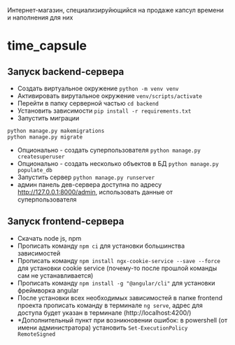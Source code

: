 Интернет-магазин, специализируйющийся на продаже капсул времени и наполнения для них
# time_capsule
## Запуск backend-сервера
* Создать виртуальное окружение ```python -m venv venv```
* Активировать вирутальное окружение ```venv/scripts/activate```
* Перейти в папку серверной частью ```cd backend```
* Установить зависимости ```pip install -r requirements.txt```
* Запустить миграции 
```
python manage.py makemigrations
python manage.py migrate
```
* Опционально - создать суперпользователя ```python manage.py createsuperuser```
* Опционально - создать несколько объектов в БД ```python manage.py populate_db```
* Запустить сервер ```python manage.py runserver```
* админ панель дев-сервера доступна по адресу http://127.0.0.1:8000/admin, использовать данные от суперпользователя

## Запуск frontend-сервера
* Скачать node js, npm
* Прописать команду ```npm ci``` для установки большинства зависимостей
* Прописать команду ```npm install ngx-cookie-service --save --force``` для установки cookie service (почему-то после прошлой команды сам не устанавливается)
* Прописать команду ```npm install -g "@angular/cli"``` для установки фреймворка angular
* После установки всех необходимых зависимостей в папке frontend проекта прописать команду в терминале ```ng serve```, адрес для доступа будет указан в терминале (http://localhost:4200/)
* *Дополнительный пункт при возникновении ошибок: в powershell (от имени администратора) установить ```Set-ExecutionPolicy RemoteSigned```
